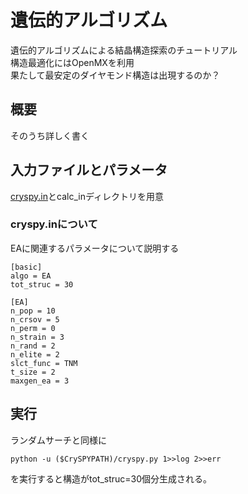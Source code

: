 # 遺伝的アルゴリズム
遺伝的アルゴリズムによる結晶構造探索のチュートリアル  
構造最適化にはOpenMXを利用  
果たして最安定のダイヤモンド構造は出現するのか？
## 概要
そのうち詳しく書く
## 入力ファイルとパラメータ
[cryspy.in](./OMX_C16_EA/cryspy.in)とcalc_inディレクトリを用意
### cryspy.inについて
EAに関連するパラメータについて説明する
```cryspy.in
[basic]
algo = EA
tot_struc = 30

[EA]
n_pop = 10
n_crsov = 5
n_perm = 0
n_strain = 3
n_rand = 2
n_elite = 2
slct_func = TNM
t_size = 2
maxgen_ea = 3
```
## 実行
ランダムサーチと同様に
```
python -u ($CrySPYPATH)/cryspy.py 1>>log 2>>err
```
を実行すると構造がtot_struc=30個分生成される。
